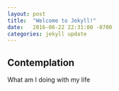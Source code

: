 ```yaml
---
layout: post
title:  "Welcome to Jekyll!"
date:   2016-06-22 22:31:00 -0700
categories: jekyll update
---
```

## Contemplation
What am I doing with my life

